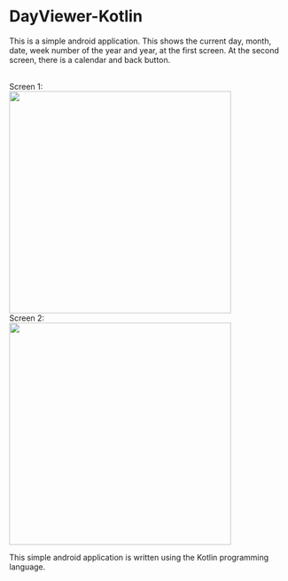 # DayViewer-Kotlin

This is a simple android application. This shows the current day, month, date, week number of the year and year, at the first screen. At the second screen, there is a calendar and back button.

<br/>
Screen 1:
<br/>
<img src= "https://github.com/DilukChamika/DayViewer-Kotlin/assets/103917677/b7d9dcb8-8ece-468a-8f5b-6a46a2a80023"  width="400px">

<br/>
Screen 2:
<br/>
<img src= "https://github.com/DilukChamika/DayViewer-Kotlin/assets/103917677/9ae9d667-4df6-470f-ba03-5c7273ef8dd0" width="400px">

This simple android application is written using the Kotlin programming language.
